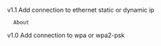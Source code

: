  v1.1 Add connection to ethernet static or dynamic ip
      
      About

 v1.0 Add connection to wpa or wpa2-psk
